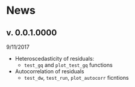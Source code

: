 # News

## v. 0.0.1.0000  
9/11/2017 

* Heteroscedasticity of residuals:
	* `test_gq` and `plot_test_gq` functions 
* Autocorrelation of residuals
	* `test_dw`, `test_run`, `plot_autocorr` ficntions